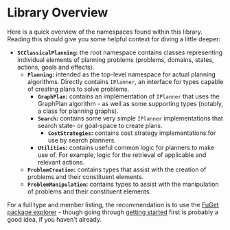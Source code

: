 ﻿# Library Overview

Here is a quick overview of the namespaces found within this library. Reading this should give you some helpful context for diving a little deeper:

* **`SCClassicalPlanning`:** the root namespace contains classes representing individual elements of planning problems (problems, domains, states, actions, goals and effects).
  * **`Planning`:** intended as the top-level namespace for actual planning algorithms. Directly contains `IPlanner`, an interface for types capable of creating plans to solve problems.
    * **`GraphPlan`:** contains an implementation of `IPlanner` that uses the GraphPlan algorithm - as well as some supporting types (notably, a class for planning graphs).
    * **`Search`:** contains some very simple `IPlanner` implementations that search state- or goal-space to create plans.
      * **`CostStrategies`:** contains cost strategy implementations for use by search planners.
    * **`Utilities`:** contains useful common logic for planners to make use of. For example, logic for the retrieval of applicable and relevant actions.
  * **`ProblemCreation`:** contains types that assist with the creation of problems and their constituent elements.
  * **`ProblemManipulation`:** contains types to assist with the manipulation of problems and their constituent elements.

For a full type and member listing, the recommendation is to use the [FuGet package explorer](https://www.fuget.org/packages/SCClassicalPlanning/) - though going through [getting started](getting-started.md) first is probably a good idea, if you haven't already.